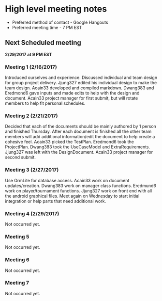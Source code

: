 # High level meeting notes
* Preferred method of contact - Google Hangouts
* Preferred meeting time - 7 PM EST

## Next Scheduled meeting
**2/29/2017 at 9 PM EST**

### Meeting 1 (2/16/2017)
Introduced ourselves and experience. Discussed individual and team design for group project delivery. Jjung327 edited his individual design to make the team design. Acain33 developed and compiled markdown. Dwang383 and Eredmond6 gave inputs and made edits to help with the design and document. Acain33 project manager for first submit, but will rotate members to help fit personal schedules.

### Meeting 2 (2/21/2017)
Decided that each of the documents should be mainly authored by 1 person and finished Thursday. After each document is finished all the other team members will add additional information/edit the document to help create a cohesive feel. Acain33 picked the TestPlan. Eredmond6 took the ProjectPlan. Dwang383 took the UseCaseModel and ExtraRequirements. Jjung327 was left with the DesignDocument. Acain33 project manager for second submit.

### Meeting 3 (2/27/2017)
Use OrmLite for database access. Acain33 work on document updates/creation. Dwang383 work on manager class functions. Eredmund6 work on player/tournament functions. Jjung327 work on front end with all the android graphical files. Meet again on Wednesday to start initial integration or help parts that need additional work.

### Meeting 4 (2/29/2017)
Not occurred yet.

### Meeting 5
Not occurred yet.

### Meeting 6
Not occurred yet.

### Meeting 7
Not occurred yet.
